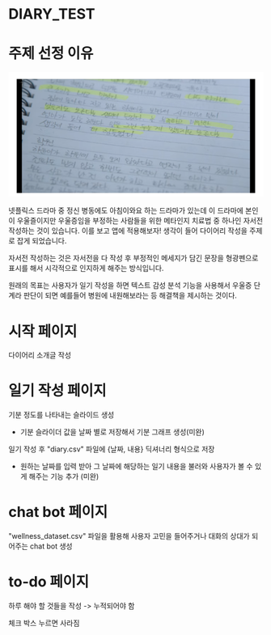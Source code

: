 # DIARY_TEST

# 주제 선정 이유

![alt text](image.png)

넷플릭스 드라마 중 정신 병동에도 아침이와요 하는 드라마가 있는데 이 드라마에 본인이 우울즐이지만 우울증임을 부정하는 사람들을 위한 메타인지 치료법 중 하나인 자서전 작성하는 것이 있습니다. 이를 보고 앱에 적용해보자! 생각이 들어 다이어리 작성을 주제로 잡게 되었습니다. 

자서전 작성하는 것은 자서전을 다 작성 후 부정적인 메세지가 담긴 문장을 형광펜으로 표시를 해서 시각적으로 인지하게 해주는 방식입니다. 

원래의 목표는 사용자가 일기 작성을 하면 텍스트 감성 분석 기능을 사용해서 우울증 단계라 판단이 되면 예를들어 병원에 내원해보라는 등 해결책을 제시하는 것이다.

# 시작 페이지
다이어리 소개글 작성

# 일기 작성 페이지

기분 정도를 나타내는 슬라이드 생성 
- 기분 슬라이더 값을 날짜 별로 저장해서 기분 그래프 생성(미완)

일기 작성 후 "diary.csv" 파일에 {날짜, 내용} 딕셔너리 형식으로 저장
- 원하는 날짜를 입력 받아 그 날짜에 해당하는 일기 내용을 불러와 사용자가 볼 수 있게 해주는 기능 추가 (미완)

# chat bot 페이지

"wellness_dataset.csv" 파일을 활용해 사용자 고민을 들어주거나 대화의 상대가 되어주는 chat bot 생성

# to-do 페이지

하루 해야 할 것들을 작성 
-> 누적되어야 함

체크 박스 누르면 사라짐
